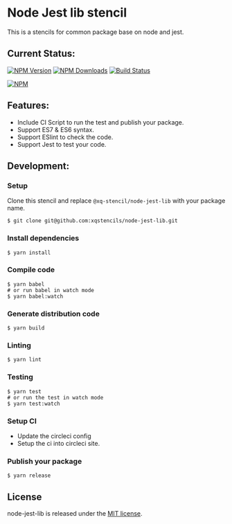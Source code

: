 # Node Jest lib stencil
This is a stencils for common package base on node and jest.

## Current Status:

[![NPM Version](https://img.shields.io/npm/v/@xq-stencil/node-jest-lib.svg)](https://npmjs.org/package/@xq-stencil/node-jest-lib)
[![NPM Downloads](https://img.shields.io/npm/dm/@xq-stencil/node-jest-lib.svg)](https://npmjs.org/package/@xq-stencil/node-jest-lib)
[![Build Status](https://circleci.com/gh/xqstencils/node-jest-lib.svg?style=svg)](https://circleci.com/gh/xqstencils/node-jest-lib)

[![NPM](https://nodei.co/npm/@xq-stencil/node-jest-lib.png?downloads=true&downloadRank=true&stars=true)](https://nodei.co/npm/@xq-stencil/node-jest-lib/)

## Features:

* Include CI Script to run the test and publish your package.
* Support ES7 & ES6 syntax.
* Support ESlint to check the code.
* Support Jest to test your code.

## Development:

### Setup

Clone this stencil and replace `@xq-stencil/node-jest-lib` with your package name.

```
$ git clone git@github.com:xqstencils/node-jest-lib.git
```

### Install dependencies

```
$ yarn install
```

### Compile code

```
$ yarn babel
# or run babel in watch mode
$ yarn babel:watch
```

### Generate distribution code

```
$ yarn build
```

### Linting

```
$ yarn lint
```

### Testing

```
$ yarn test
# or run the test in watch mode
$ yarn test:watch
```

### Setup CI

* Update the circleci config
* Setup the ci into circleci site.


### Publish your package

```
$ yarn release
```

## License

node-jest-lib is released under the [MIT license](https://github.com/xqstencils/node-jest-lib/blob/master/LICENSE).
